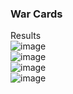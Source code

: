 ### War Cards

Results </br>
![image](https://user-images.githubusercontent.com/78349342/227311176-106a119a-d4b9-4aef-85d8-369fc10ea98f.png) </br>
![image](https://user-images.githubusercontent.com/78349342/227311427-1f8330ff-be1c-47f2-aa63-a50e4d457ca8.png) </br>
![image](https://user-images.githubusercontent.com/78349342/227311596-6869386a-df36-4926-b137-fd82384a8f53.png) </br>
![image](https://user-images.githubusercontent.com/78349342/227311962-f14a9a1c-4942-48a2-9608-abcd3a59dbae.png) </br>





